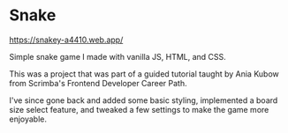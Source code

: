 # Snake

https://snakey-a4410.web.app/

Simple snake game I made with vanilla JS, HTML, and CSS.
 
This was a project that was part of a guided tutorial taught by Ania Kubow from Scrimba's Frontend Developer Career Path.

I've since gone back and added some basic styling, implemented a board size select feature, and tweaked a few settings to make the game more enjoyable.
